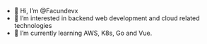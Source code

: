 - 👋 Hi, I’m @Facundevx
- 👀 I’m interested in backend web development and cloud related technologies
- 🌱 I’m currently learning AWS, K8s, Go and Vue.

